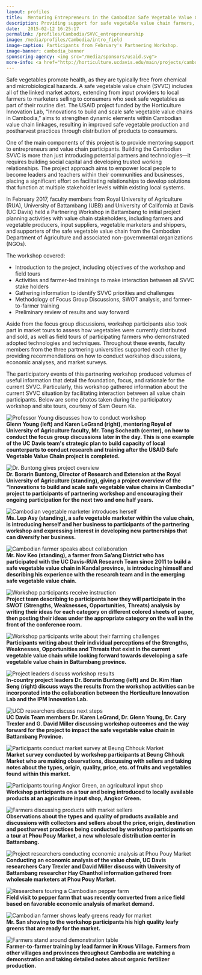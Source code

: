 ```yaml
---
layout: profiles
title:  Mentoring Entrepreneurs in the Cambodian Safe Vegetable Value Chain
description: Providing support for safe vegetable value chain farmers, suppliers, and stakeholders.
date:   2015-02-12 16:25:17
permalink: /profiles/Cambodia/SVVC_entrepreneurship
image: /media/profiles/Cambodia/intro_field
image-caption: Participants from February's Partnering Workshop.
image-banner: cambodia_banner
sponsoring-agency: <img src="/media/sponsors/usaid.svg">
more-info: <a href="http://horticulture.ucdavis.edu/main/projects/cambodia-safe-vegetables.html">Horticulture Innovation Lab Project Page</a><br>
---
```

Safe vegetables promote health, as they are typically free from chemical and microbiological hazards. A safe vegetable value chain (SVVC) includes all of the linked market actors, extending from input providers to local farmers to marketers selling to consumers who seek safe vegetables as part of their routine diet. The USAID project funded by the Horticulture Innovation Lab, “Innovations to build and scale safe vegetable value chains in Cambodia,” aims to strengthen dynamic elements within Cambodian value chain linkages, resulting in improved safe vegetable production and postharvest practices through distribution of products to consumers.

One of the main components of this project is to provide mentoring support to entrepreneurs and value chain participants. Building the Cambodian SVVC is more than just introducing potential partners and technologies—it requires building social capital and developing trusted working relationships. The project approach aims to empower local people to become leaders and teachers within their communities and businesses, placing a significant effort on facilitating relationships to develop solutions that function at multiple stakeholder levels within existing local systems.

In February 2017, faculty members from Royal University of Agriculture (RUA), University of Battambang (UBB) and University of California at Davis (UC Davis) held a Partnering Workshop in Battambang to initial project planning activities with value chain stakeholders, including farmers and vegetable producers, input suppliers, vegetable marketers and shippers, and supporters of the safe vegetable value chain from the Cambodian Department of Agriculture and associated non-governmental organizations (NGOs).

The workshop covered:
- Introduction to the project, including objectives of the workshop and field tours
- Activities and farmer-led trainings to make interaction between all SVVC stake holders
- Gathering information to identify SVVC priorities and challenges
- Methodology of Focus Group Discussions, SWOT analysis, and farmer-to-farmer training
- Preliminary review of results and way forward

Aside from the focus group discussions, workshop participants also took part in market tours to assess how vegetables were currently distributed and sold, as well as field tours of participating farmers who demonstrated adopted technologies and techniques. Throughout these events, faculty members from the three partnering universities supported each other by providing recommendations on how to conduct workshop discussions, economic analyses, and market surveys.

The participatory events of this partnering workshop produced volumes of useful information that detail the foundation, focus, and rationale for the current SVVC. Particularly, this workshop gathered information about the current SVVC situation by facilitating interaction between all value chain participants. Below are some photos taken during the participatory workshop and site tours, courtesy of Sam Oeurn Ke.

![Professor Young discusses how to conduct workshop](/media/profiles/Cambodia/photo_3.jpg)<br>
**Glenn Young (left) and Karen LeGrand (right), mentoring Royal of University of Agriculture faculty, Mr. Tong Socheath (center), on how to conduct the focus group discussions later in the day. This is one example of the UC Davis team's strategic plan to build capacity of local counterparts to conduct research and training after the USAID Safe Vegetable Value Chain project is completed.**

![Dr. Buntong gives project overview](/media/profiles/Cambodia/photo_5.jpg)<br>
**Dr. Borarin Buntong, Director of Research and Extension at the Royal University of Agriculture (standing), giving a project overview of the “Innovations to build and scale safe vegetable value chains in Cambodia” project to participants of partnering workshop and encouraging their ongoing participation for the next two and one half years.**

![Cambodian vegetable marketer introduces herself](/media/profiles/Cambodia/photo_9.jpg)<br>
**Ms. Lep Asy (standing), a safe vegetable marketer within the value chain, is introducing herself and her business to participants of the partnering workshop and expressing interest in developing new partnerships that can diversify her business.**

![Cambodian farmer speaks about collaboration](/media/profiles/Cambodia/photo_10.jpg)<br>
**Mr. Nov Keo (standing), a farmer from Sa’ang District who has participated with the UC Davis‐RUA Research Team since 2011 to build a safe vegetable value chain in Kandal province, is introducing himself and describing his experience with the research team and in the emerging safe vegetable value chain.**

![Workshop participants receive instruction](/media/profiles/Cambodia/photo_22.jpg)<br>
**Project team describing to participants how they will participate in the SWOT (Strengths, Weaknesses, Opportunities, Threats) analysis by writing their ideas for each category on different colored sheets of paper, then posting their ideas under the appropriate category on the wall in the front of the conference room.**

![Workshop participants write about their farming challenges](/media/profiles/Cambodia/photo_23.jpg)<br>
**Participants writing about their individual perceptions of the Strengths, Weaknesses, Opportunities and Threats that exist in the current vegetable value chain while looking forward towards developing a safe vegetable value chain in Battambang province.**

![Project leaders discuss workshop results](/media/profiles/Cambodia/photo_26.jpg)<br>
**In‐country project leaders Dr. Borarin Buntong (left) and Dr. Kim Hian Seng (right) discuss ways the results from the workshop activities can be incorporated into the collaboration between the Horticulture Innovation Lab and the IPM Innovation Lab.**

![UCD researchers discuss next steps](/media/profiles/Cambodia/photo_27.jpg)<br>
**UC Davis Team members Dr. Karen LeGrand, Dr. Glenn Young, Dr. Cary Trexler and G. David Miller discussing workshop outcomes and the way forward for the project to impact the safe vegetable value chain in Battambang Province.**

![Participants conduct market survey at Beung Chhouk Market](/media/profiles/Cambodia/photo_29.jpg)<br>
**Market survey conducted by workshop participants at Beung Chhouk Market who are making observations, discussing with sellers and taking notes about the types, origin, quality, price, etc. of fruits and vegetables found within this market.**

![Participants touring Angkor Green, an agricultural input shop](/media/profiles/Cambodia/photo_31.jpg)<br>
**Workshop participants on a tour and being introduced to locally available products at an agriculture input shop, Angkor Green.**

![Farmers discussing products with market sellers](/media/profiles/Cambodia/photo_33.jpg)<br>
**Observations about the types and quality of products available and discussions with collectors and sellers about the price, origin, destination and postharvest practices being conducted by workshop participants on a tour at Phou Pouy Market, a new wholesale distribution center in Battambang.**

![Project researchers conducting economic analysis at Phou Pouy Market](/media/profiles/Cambodia/photo_34.jpg)<br>
**Conducting an economic analysis of the value chain, UC Davis researchers Cary Trexler and David Miller discuss with University of Battambang researcher Hay Chanthol information gathered from wholesale marketers at Phou Pouy Market.**

![Researchers touring a Cambodian pepper farm](/media/profiles/Cambodia/photo_37.jpg)<br>
**Field visit to pepper farm that was recently converted from a rice field based on favorable economic analysis of market demand.**

![Cambodian farmer shows leafy greens ready for market](/media/profiles/Cambodia/photo_39.jpg)<br>
**Mr. San showing to the workshop participants his high quality leafy greens that are ready for the market.**

![Farmers stand around demonstration table](/media/profiles/Cambodia/photo_40.jpg)<br>
**Farmer‐to‐farmer training by lead farmer in Krous Village. Farmers from other villages and provinces throughout Cambodia are watching a demonstration and taking detailed notes about organic fertilizer production.**
